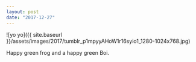 ```yaml
---
layout: post
date: "2017-12-27"
---
```


![yo yo]({{ site.baseurl }}/assets/images/2017/tumblr_p1mpyyAHoW1r16syio1_1280-1024x768.jpg)

Happy green frog and a happy green Boi.
